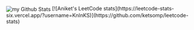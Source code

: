 <img align="center" src="https://github-readme-stats.vercel.app/api?username=ketsomp&include_all_commits=true&count_private=true&show_icons=true&line_height=20&title_color=2B5BBD&icon_color=1124BB&text_color=A1A1A1&bg_color=0,000000,130F40" alt="my Github Stats"/>
[![Aniket's LeetCode stats](https://leetcode-stats-six.vercel.app/?username=KnlnKS)](https://github.com/ketsomp/leetcode-stats)

